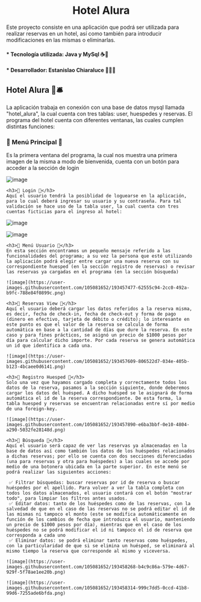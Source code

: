 # <h1 align="center">Hotel Alura</h1>
   Este proyecto consiste en una aplicación que podrá ser utilizada para realizar reservas en un hotel, así como también para introducir modificaciones en las mismas o eliminarlas.
   
   <h4>* Tecnología utilizada: Java y MySql ☕🐬</h4>
   <h4>* Desarrollador: Estanislao Chiaraluce 👨🏽‍💻</h4>
 
   <h2>Hotel Alura 🏨🛎️</h2> 
   La aplicación trabaja en conexión con una base de datos mysql llamada "hotel_alura", la cual cuenta con tres tablas: user, huespedes y reservas. 
   El programa del hotel cuenta con diferentes ventanas, las cuales cumplen distintas funciones:
   
   <h3>🔶 Menú Principal 🔶</h3>
   Es la primera ventana del programa, la cual nos muestra una primera imagen de la misma a modo de bienvenida, cuenta con un botón para acceder a la sección de login
   
   ![image](https://user-images.githubusercontent.com/105081652/193457286-2babc5ab-7a75-41be-ae41-ec7df5671051.png)

    <h3>🔶 Login 🔶</h3>
    Aquí el usuario tendrá la posiblidad de loguearse en la aplicación, para lo cual deberá ingresar su usuario y su contraseña. Para tal validación se hace uso de la tabla user, la cual cuenta con tres cuentas ficticias para el ingreso al hotel:
   
   ![image](https://user-images.githubusercontent.com/105081652/193456937-f2a4bce2-271b-4ef4-bcf2-28f7286ee4ff.png)
   
   ![image](https://user-images.githubusercontent.com/105081652/193457326-cd3488ed-907b-4e66-bf2e-e7afb8ff3f54.png)

    <h3>🔶 Menú Usuario 🔶</h3>
    En esta sección encontramos un pequeño mensaje referido a las funcionalidades del programa; a su vez la persona que esté utilizando la aplicación podrá elegir entre cargar una nueva reserva con su correspondiente huesped (en la sección registro de reservas) o revisar las reservas ya cargadas en el programa (en la sección búsqueda)
    
    ![image](https://user-images.githubusercontent.com/105081652/193457477-62555c94-2cc0-492a-b9fc-788e84f0899c.png)
    
    <h3>🔶 Reservas View 🔶</h3>
    Aquí el usuario deberá cargar los datos referidos a la reserva misma, es decir, fecha de check-in, fecha de check-out y forma de pago (dinero en efectivo, tarjeta de débito o crédito); lo interesante en este punto es que el valor de la reserva se calcula de forma automática en base a la cantidad de días que dure la reserva. En este caso y para fines prácticos, se asignó un precio de $1000 pesos por día para calcular dicho importe. Por cada reserva se genera automática un id que identifica a cada una.
    
    ![image](https://user-images.githubusercontent.com/105081652/193457609-806522d7-034e-405b-b123-4bcaee0d6141.png)
    
    <h3>🔶 Registro Huesped 🔶</h3>
    Solo una vez que hayamos cargado completa y correctamente todos los datos de la reserva, pasamos a la sección siguiente, donde deberemos cargar los datos del huésped. A dicho huésped se le asignará de forma automática el id de la reserva correspondiente. De esta forma, la tabla huesped y reservas se encuentran relacionadas entre sí por medio de una foreign-key.
    
    ![image](https://user-images.githubusercontent.com/105081652/193457890-e6ba3bbf-0e10-4804-a290-5032fe28148d.png)
    
    <h3>🔶 Búsqueda 🔶</h3>
    Aquí el usuario será capaz de ver las reservas ya almacenadas en la base de datos así como también los datos de los huéspedes relacionados a dichas reservas; por ello se cuenta con dos secciones diferenciadas (una para reservas y otra para huéspedes) a las cuales se accede por medio de una botonera ubicada en la parte superior. En este menú se podrá realizar las siguientes acciones:
    
     ✅ Filtrar búsquedas: buscar reservas por id de reserva o buscar huéspedes por el apellido. Para volver a ver la tabla completa con todos los datos almacenados, el usuario contará con el botón "mostrar todo", para limpiar los filtros antes usados.
     ✅ Editar datos: tanto de los huéspedes como de las reservas, con la salvedad de que en el caso de las reservas no se podrá editar el id de las mismas ni tampoco el monto (este se modifica automáticamente en función de los cambios de fecha que introduzca el usuario, manteniendo un precio de $1000 pesos por día), mientras que en el caso de los huéspedes no se podrá modificar el id ni tampoco el id de reserva que corresponda a cada uno
     ✅ Eliminar datos: se podrá eliminar tanto reservas como huéspedes, con la particularidad de que si se elimina un huésped, se eliminará al mismo tiempo la reserva que corresponde al mismo y viceversa.
     
    ![image](https://user-images.githubusercontent.com/105081652/193458268-b4c9c86a-579e-4d67-929f-5f78ae1ee20b.png)
    
    ![image](https://user-images.githubusercontent.com/105081652/193458314-999c7dd5-0ccd-41b8-99d6-7255ade6bfda.png)

    



